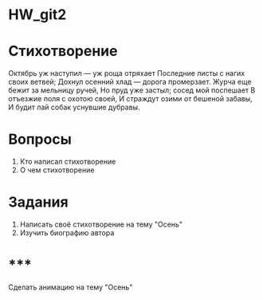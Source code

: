 # HW_git2

# Стихотворение
Октябрь уж наступил — уж роща отряхает
Последние листы с нагих своих ветвей;
Дохнул осенний хлад — дорога промерзает.
Журча еще бежит за мельницу ручей,
Но пруд уже застыл; сосед мой поспешает
В отъезжие поля с охотою своей,
И страждут озими от бешеной забавы,
И будит лай собак уснувшие дубравы.

# Вопросы
1. Кто написал стихотворение
2. О чем стихотворение

# Задания
1. Написать своё стихотворение на тему "Осень"
2. Изучить биографию автора

# ***
Сделать анимацию на тему "Осень"
